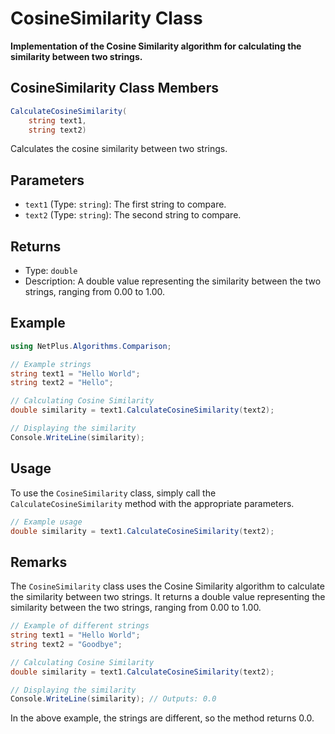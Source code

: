 # CosineSimilarity Class

**Implementation of the Cosine Similarity algorithm for calculating the similarity between two strings.**

## CosineSimilarity Class Members

```csharp
CalculateCosineSimilarity(
    string text1,
    string text2)
```

Calculates the cosine similarity between two strings.

## Parameters

- `text1` (Type: `string`): The first string to compare.
- `text2` (Type: `string`): The second string to compare.

## Returns

- Type: `double`
- Description: A double value representing the similarity between the two strings, ranging from 0.00 to 1.00.

## Example

```csharp
using NetPlus.Algorithms.Comparison;

// Example strings
string text1 = "Hello World";
string text2 = "Hello";

// Calculating Cosine Similarity
double similarity = text1.CalculateCosineSimilarity(text2);

// Displaying the similarity
Console.WriteLine(similarity);
```

## Usage

To use the `CosineSimilarity` class, simply call the `CalculateCosineSimilarity` method with the appropriate parameters.

```csharp
// Example usage
double similarity = text1.CalculateCosineSimilarity(text2);
```

## Remarks

The `CosineSimilarity` class uses the Cosine Similarity algorithm to calculate the similarity between two strings. It returns a double value representing the similarity between the two strings, ranging from 0.00 to 1.00.

```csharp
// Example of different strings
string text1 = "Hello World";
string text2 = "Goodbye";

// Calculating Cosine Similarity
double similarity = text1.CalculateCosineSimilarity(text2);

// Displaying the similarity
Console.WriteLine(similarity); // Outputs: 0.0
```

In the above example, the strings are different, so the method returns 0.0.
